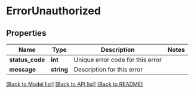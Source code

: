 # ErrorUnauthorized

## Properties
Name | Type | Description | Notes
------------ | ------------- | ------------- | -------------
**status_code** | **int** | Unique error code for this error | 
**message** | **string** | Description for this error | 

[[Back to Model list]](../README.md#documentation-for-models) [[Back to API list]](../README.md#documentation-for-api-endpoints) [[Back to README]](../README.md)


